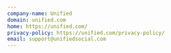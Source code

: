 ```yaml
---
company-name: Unified
domain: unified.com
home: https://unified.com/
privacy-policy: https://unified.com/privacy-policy/
email: support@unifiedsocial.com
---
```




